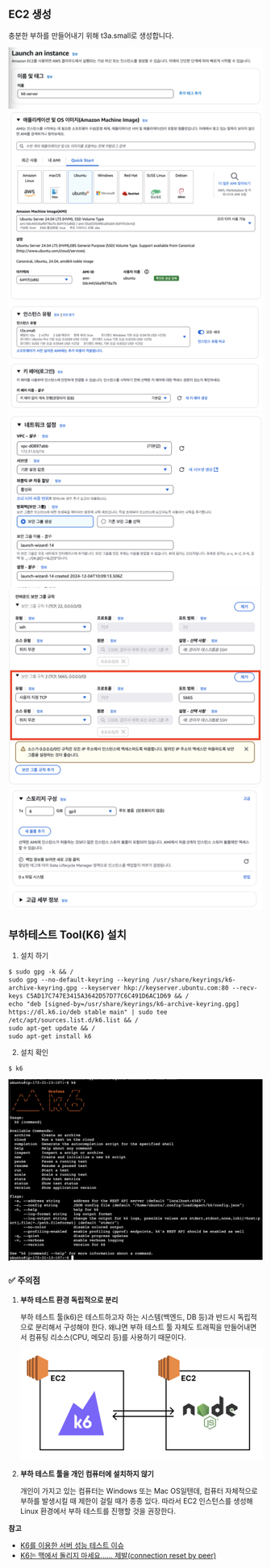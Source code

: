 
## EC2 생성

충분한 부하를 만들어내기 위해 t3a.small로 생성합니다.

![img.png](images/k6ec2/image1.png)
![img.png](images/k6ec2/image2.png)
![img.png](images/k6ec2/image3.png)
![img.png](images/k6ec2/image4.png)
![img.png](images/k6ec2/image5.png)
![img.png](images/k6ec2/image6.png)


## 부하테스트 Tool(K6) 설치
1) 설치 하기
```shell
$ sudo gpg -k && /
sudo gpg --no-default-keyring --keyring /usr/share/keyrings/k6-archive-keyring.gpg --keyserver hkp://keyserver.ubuntu.com:80 --recv-keys C5AD17C747E3415A3642D57D77C6C491D6AC1D69 && /
echo "deb [signed-by=/usr/share/keyrings/k6-archive-keyring.gpg] https://dl.k6.io/deb stable main" | sudo tee /etc/apt/sources.list.d/k6.list && /
sudo apt-get update && /
sudo apt-get install k6
```

2) 설치 확인
```shell
$ k6
```
![img.png](images/k6ec2/image7.png)



### ✅ 주의점

1. **부하 테스트 환경 독립적으로 분리**

   부하 테스트 툴(k6)은 테스트하고자 하는 시스템(백엔드, DB 등)과 반드시 독립적으로 분리해서 구성해야 한다. 왜냐면 부하 테스트 툴 자체도 트래픽을 만들어내면서 컴퓨팅 리소스(CPU, 메모리 등)를 사용하기 때문이다.

   ![img.png](images/k6ec2/image8.png)

2. **부하 테스트 툴을 개인 컴퓨터에 설치하지 않기**

   개인이 가지고 있는 컴퓨터는 Windows 또는 Mac OS일텐데, 컴퓨터 자체적으로 부하를 발생시킬 때 제한이 걸릴 때가 종종 있다. 따라서 EC2 인스턴스를 생성해 Linux 환경에서 부하 테스트를 진행할 것을 권장한다.


**참고**
* [K6를 이용한 서버 성능 테스트 이슈](https://san-tiger.tistory.com/entry/K6%EB%A5%BC-%EC%9D%B4%EC%9A%A9%ED%95%9C-%EC%84%9C%EB%B2%84-%EC%84%B1%EB%8A%A5-%ED%85%8C%EC%8A%A4%ED%8A%B8-%EC%9D%B4%EC%8A%88)
* [K6는 맥에서 돌리지 마세요...... 제발(connection reset by peer)](https://kinggodgeneral.tistory.com/72)
